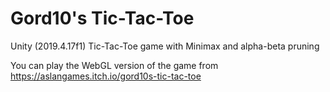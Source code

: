 # Gord10's Tic-Tac-Toe
 Unity (2019.4.17f1) Tic-Tac-Toe game with Minimax and alpha-beta pruning
 
 You can play the WebGL version of the game from https://aslangames.itch.io/gord10s-tic-tac-toe
